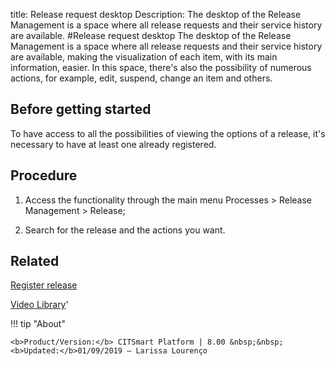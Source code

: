 title: Release request desktop
Description: The desktop of the Release Management is a space where all release requests and their service history are available.
#Release request desktop
The desktop of the Release Management is a space where all release requests and their service history are available, making the visualization of each item, with its main information, easier. In this space, there's also the possibility of numerous actions, for example, edit, suspend, change an item and others.

Before getting started
--------------------------

To have access to all the possibilities of viewing the options of a release,
it's necessary to have at least one already registered.

Procedure
-------------

1.  Access the functionality through the main menu Processes \> Release
    Management \> Release;

2.  Search for the release and the actions you want.  

Related
-----------

[Register release](/en-us/citsmart-platform-8/processes/release/use/register-release-request.html)

<i class='fa fa-youtube-play  fa-2x' style='color:#97ce17;vertical-align: middle;'> </i> [Video Library](https://www.youtube.com/playlist?list=PLB5qK2uzf2RMA1W1Js4-lPEDUDUJJ_rUa)'

!!! tip "About"

    <b>Product/Version:</b> CITSmart Platform | 8.00 &nbsp;&nbsp;
    <b>Updated:</b>01/09/2019 – Larissa Lourenço
